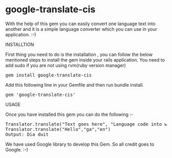 google-translate-cis
====================

With the help of this gem you can easily convert one language text into another and it is a simple language converter which you can use in your application. :-)

INSTALLTION

First thing you need to do is the installation , you can follow the below mentioned steps to install the gem inside your rails application.
You need to add sudo if you are not using rvm(ruby version manager)

<pre>
gem install google-translate-cis
</pre>

 
Add this following line in your Gemfile and then run bundle install. 
<pre>
gem 'google-translate-cis' 
</pre>



USAGE

Once you have installed this gem you can do the following :-


<pre>
Translator.translate("Text goes here", "Language code into which you want to convert", "Language code from which language you are converting")
Translator.translate("Hello","ga","en")
Output: Dia duit
</pre>

We have used Google library to develop this Gem. So all credit goes to Google. :-)
